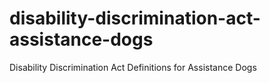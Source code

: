 # disability-discrimination-act-assistance-dogs
Disability Discrimination Act Definitions for Assistance Dogs

